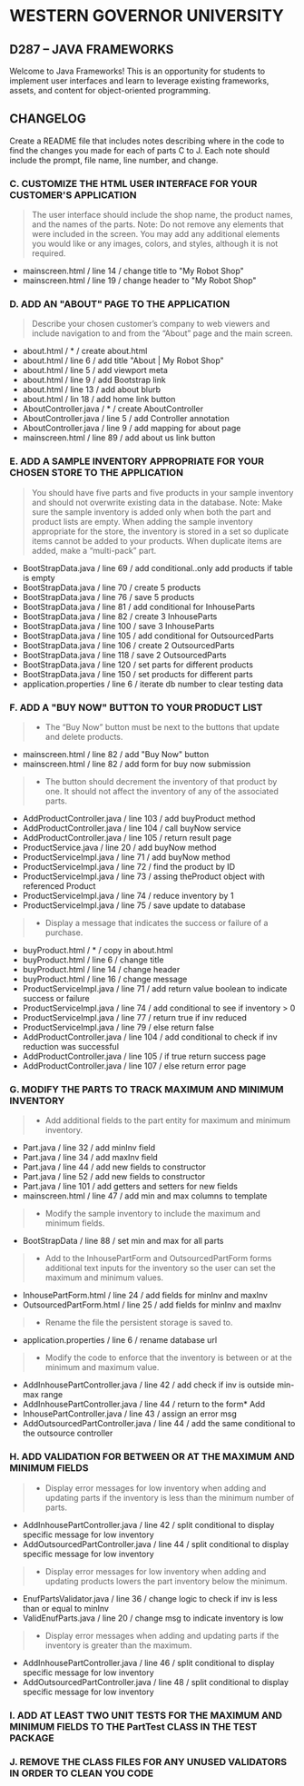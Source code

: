 # WESTERN GOVERNOR UNIVERSITY 
## D287 – JAVA FRAMEWORKS
Welcome to Java Frameworks! This is an opportunity for students to implement user interfaces and learn to leverage existing frameworks, assets, and content for object-oriented programming.
## CHANGELOG
Create a README file that includes notes describing where in the code to find the changes you made for each of parts C to J. Each note should include the prompt, file name, line number, and change.
### C. CUSTOMIZE THE HTML USER INTERFACE FOR YOUR CUSTOMER'S APPLICATION
>The user interface should include the shop name, the product names, and the names of the parts.
Note: Do not remove any elements that were included in the screen. You may add any additional elements you would like or any images, colors, and styles, although it is not required.

* mainscreen.html / line 14 / change title to "My Robot Shop"
* mainscreen.html / line 19 / change header to "My Robot Shop"
### D. ADD AN "ABOUT" PAGE TO THE APPLICATION
>Describe your chosen customer’s company to web viewers and include navigation to and from the “About” page and the main screen.

* about.html / * / create about.html
* about.html / line 6 / add title "About | My Robot Shop"
* about.html / line 5 / add viewport meta
* about.html / line 9 / add Bootstrap link
* about.html / line 13 / add about blurb
* about.html / lin 18 / add home link button
* AboutController.java / * / create AboutController
* AboutController.java / line 5 / add Controller annotation
* AboutController.java / line 9 / add mapping for about page
* mainscreen.html / line 89 / add about us link button
### E. ADD A SAMPLE INVENTORY APPROPRIATE FOR YOUR CHOSEN STORE TO THE APPLICATION
>You should have five parts and five products in your sample inventory and should not overwrite existing data in the database.
Note: Make sure the sample inventory is added only when both the part and product lists are empty. When adding the sample inventory appropriate for the store, the inventory is stored in a set so duplicate items cannot be added to your products. When duplicate items are added, make a “multi-pack” part.

* BootStrapData.java / line 69 / add conditional..only add products if table is empty
* BootStrapData.java / line 70 / create 5 products
* BootStrapData.java / line 76 / save 5 products
* BootStrapData.java / line 81 / add conditional for InhouseParts 
* BootStrapData.java / line 82 / create 3 InhouseParts
* BootStrapData.java / line 100 / save 3 InhouseParts
* BootStrapData.java / line 105 / add conditional for OutsourcedParts
* BootStrapData.java / line 106 / create 2 OutsourcedParts
* BootStrapData.java / line 118 / save 2 OutsourcedParts
* BootStrapData.java / line 120 / set parts for different products
* BootStrapData.java / line 150 / set products for different parts
* application.properties / line 6 / iterate db number to clear testing data
### F. ADD A "BUY NOW" BUTTON TO YOUR PRODUCT LIST
>* The “Buy Now” button must be next to the buttons that update and delete products.  

* mainscreen.html / line 82 / add "Buy Now" button
* mainscreen.html / line 82 / add form for buy now submission
>* The button should decrement the inventory of that product by one. It should not affect the inventory of any of the associated parts.  

* AddProductController.java / line 103 / add buyProduct method
* AddProductController.java / line 104 / call buyNow service
* AddProductController.java / line 105 / return result page
* ProductService.java / line 20 / add buyNow method
* ProductServiceImpl.java / line 71 / add buyNow method
* ProductServiceImpl.java / line 72 / find the product by ID
* ProductServiceImpl.java / line 73 / assing theProduct object with referenced Product
* ProductServiceImpl.java / line 74 / reduce inventory by 1
* ProductServiceImpl.java / line 75 / save update to database
>* Display a message that indicates the success or failure of a purchase.

* buyProduct.html / * / copy in about.html
* buyProduct.html / line 6 / change title
* buyProduct.html / line 14 / change header
* buyProduct.html / line 16 / change message
* ProductServiceImpl.java / line 71 / add return value boolean to indicate success or failure
* ProductServiceImpl.java / line 74 / add conditional to see if inventory > 0
* ProductServiceImpl.java / line 77 / return true if inv reduced
* ProductServiceImpl.java / line 79 / else return false
* AddProductController.java / line 104 / add conditional to check if inv reduction was successful
* AddProductController.java / line 105 / if true return success page
* AddProductController.java / line 107 / else return error page
### G. MODIFY THE PARTS TO TRACK MAXIMUM AND MINIMUM INVENTORY
>* Add additional fields to the part entity for maximum and minimum inventory.  

* Part.java / line 32 / add minInv field
* Part.java / line 34 / add maxInv field
* Part.java / line 44 / add new fields to constructor
* Part.java / line 52 / add new fields to constructor
* Part.java / line 101 / add getters and setters for new fields
* mainscreen.html / line 47 / add min and max columns to template
>* Modify the sample inventory to include the maximum and minimum fields.  

* BootStrapData / line 88 / set min and max for all parts
>* Add to the InhousePartForm and OutsourcedPartForm forms additional text inputs for the inventory so the user can set the maximum and minimum values.  

* InhousePartForm.html / line 24 / add fields for minInv and maxInv
* OutsourcedPartForm.html / line 25 / add fields for minInv and maxInv
>* Rename the file the persistent storage is saved to.  

* application.properties / line 6 / rename database url
>* Modify the code to enforce that the inventory is between or at the minimum and maximum value.

* AddInhousePartController.java / line 42 / add check if inv is outside min-max range
* AddInhousePartController.java / line 44 / return to the form* Add
* InhousePartController.java / line 43 / assign an error msg
* AddOutsourcedPartController.java / line 44 / add the same conditional to the outsource controller
### H. ADD VALIDATION FOR BETWEEN OR AT THE MAXIMUM AND MINIMUM FIELDS
>* Display error messages for low inventory when adding and updating parts if the inventory is less than the minimum number of parts.  

* AddInhousePartController.java / line 42 / split conditional to display specific message for low inventory
* AddOutsourcedPartController.java / line 44 / split conditional to display specific message for low inventory
>* Display error messages for low inventory when adding and updating products lowers the part inventory below the minimum.  

* EnufPartsValidator.java / line 36 / change logic to check if inv is less than or equal to minInv
* ValidEnufParts.java / line 20 / change msg to indicate inventory is low
>*  Display error messages when adding and updating parts if the inventory is greater than the maximum.

* AddInhousePartController.java / line 46 / split conditional to display specific message for low inventory
* AddOutsourcedPartController.java / line 48 / split conditional to display specific message for low inventory
### I. ADD AT LEAST TWO UNIT TESTS FOR THE MAXIMUM AND MINIMUM FIELDS TO THE PartTest CLASS IN THE TEST PACKAGE
### J. REMOVE THE CLASS FILES FOR ANY UNUSED VALIDATORS IN ORDER TO CLEAN YOU CODE
 